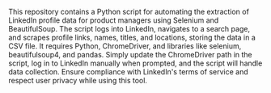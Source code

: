This repository contains a Python script for automating the extraction of LinkedIn profile data for product managers using Selenium and BeautifulSoup. The script logs into LinkedIn, navigates to a search page, and scrapes profile links, names, titles, and locations, storing the data in a CSV file. It requires Python, ChromeDriver, and libraries like selenium, beautifulsoup4, and pandas. Simply update the ChromeDriver path in the script, log in to LinkedIn manually when prompted, and the script will handle data collection. Ensure compliance with LinkedIn's terms of service and respect user privacy while using this tool.
